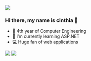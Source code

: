 <img src="https://github-readme-stats.vercel.app/api/pin/?username=today-is-cinthia&repo=today-is-cinthia&title_color=70a5fd&icon_color=bf91f3&text_color=38bdae&bg_color=1a1b27">

### Hi there, my name is cinthia 👋

- 📖 4th year of Computer Engineering
- 🌱 I’m currently learning ASP.NET
- 💻 Huge fan of web applications


<img src="https://github-readme-stats.vercel.app/api?username=today-is-cinthia&&show_icons=true&title_color=70a5fd&icon_color=bf91f3&text_color=38bdae&bg_color=1a1b27">


<img src="https://github-readme-stats.vercel.app/api/top-langs/?username=today-is-cinthia&layout=compact&title_color=70a5fd&icon_color=bf91f3&text_color=38bdae&bg_color=1a1b27">
